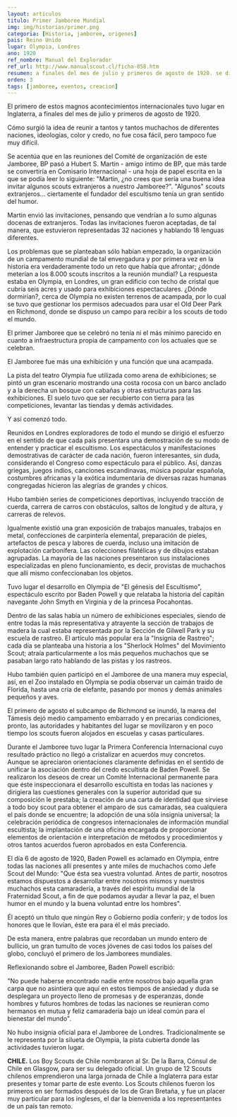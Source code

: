 ```yaml
---
layout: articulos
titulo: Primer Jamboree Mundial
img: img/historias/primer.png
categoria: [Historia, jamboree, origenes]
pais: Reino Unido
lugar: Olympia, Londres
ano: 1920
ref_nombre: Manual del Explorador
ref_url: http://www.manualscout.cl/ficha-058.htm
resumen: a finales del mes de julio y primeros de agosto de 1920. se dio el primer Jamboree Mundial en el que se dieron reunión scouts de difentes naciones.
orden: 3
tags: [jamboree, eventos, creacion]
---
```

<p><amp-img src="{{site.baseurl}}/img/historias/primer1.png" width="248" height="368" alt="Afiche del Primer Jamboree Scout del Mundo" layout="fixed" class="img_left rounded"></amp-img>El primero de estos magnos acontecimientos internacionales tuvo lugar en Inglaterra, a finales del mes de julio y primeros de agosto de 1920.</p>
<p>Cómo surgió la idea de reunir a tantos y tantos muchachos de diferentes naciones, ideologías, color y credo, no fue cosa fácil, pero tampoco fue muy difícil.</p>
<p class="rtejustify">Se acentúa que en las reuniones del Comité de organización de este Jamboree, BP pasó a Hubert S. Martin - amigo íntimo de BP, que más tarde se convertiría en Comisario Internacional - una hoja de papel escrita en la que se podía leer lo siguiente: "Martin, ¿no crees que sería una buena idea invitar algunos scouts extranjeros a nuestro Jamboree?". "Algunos" scouts extranjeros... ciertamente el fundador del escultismo tenía un gran sentido del humor.</p>
<p class="rtejustify">Martin envió las invitaciones, pensando que vendrían a lo sumo algunas docenas de extranjeros. Todas las invitaciones fueron aceptadas, de tal manera, que estuvieron representadas 32 naciones y hablando 18 lenguas diferentes.</p>
<p class="rtejustify">Los problemas que se planteaban sólo habían empezado, la organización de un campamento mundial de tal envergadura y por primera vez en la historia era verdaderamente todo un reto que había que afrontar; ¿dónde meterían a los 8.000 scouts inscritos a la reunión mundial? La respuesta estaba en Olympia, en Londres, un gran edificio con techo de cristal que cubría seis acres y usado para exhibiciones espectaculares. ¿Dónde dormirían?, cerca de Olympia no existen terrenos de acampada, por lo cual se tuvo que gestionar los permisos adecuados para usar el Old Deer Park en Richmond, donde se dispuso un campo para recibir a los scouts de todo el mundo.</p>
<p class="rtejustify">El primer Jamboree que se celebró no tenía ni el más mínimo parecido en cuanto a infraestructura propia de campamento con los actuales que se celebran.</p>
<p class="rtejustify">El Jamboree fue más una exhibición y una función que una acampada.</p>
<p class="rtejustify">La pista del teatro Olympia fue utilizada como arena de exhibiciones; se pintó un gran escenario mostrando una costa rocosa con un barco anclado y a la derecha un bosque con cabañas y otras estructuras para las exhibiciones. El suelo tuvo que ser recubierto con tierra para las competiciones, levantar las tiendas y demás actividades.</p>
<p class="rtejustify">Y así comenzó todo.</p>
<p class="rtejustify"><amp-img src="{{site.baseurl}}/img/historias/primer2.png" width="300" height="175" alt="Imagenes del primer Jamboree Olympia" layout="fixed" class="img_right rounded"></amp-img>Reunidos en Londres exploradores de todo el mundo se dirigió el esfuerzo en el sentido de que cada país presentara una demostración de su modo de entender y practicar el escultismo. Los espectáculos y manifestaciones demostrativas de carácter de cada nación, fueron interesantes, sin duda, considerando el Congreso como espectáculo para el público. Así, danzas griegas, juegos indios, canciones escandinavas, música popular española, costumbres africanas y la exótica indumentaria de diversas razas humanas congregadas hicieron las alegrías de grandes y chicos.</p>
<p class="rtejustify">Hubo también series de competiciones deportivas, incluyendo tracción de cuerda, carrera de carros con obstáculos, saltos de longitud y de altura, y carreras de relevos.</p>
<p class="rtejustify">Igualmente existió una gran exposición de trabajos manuales, trabajos en metal, confecciones de carpintería elemental, preparación de pieles, artefactos de pesca y labores de cuerda, incluso una imitación de explotación carbonífera. Las colecciones filatélicas y de dibujos estaban agrupadas. La mayoría de las naciones presentaron sus instalaciones especializadas en pleno funcionamiento, es decir, provistas de muchachos que allí mismo confeccionaban los objetos.</p>
<p class="rtejustify">Tuvo lugar el desarrollo en Olympia de "El génesis del Escultismo", espectáculo escrito por Baden Powell y que relataba la historia del capitán navegante John Smyth en Virginia y de la princesa Pocahontas.</p>
<p class="rtejustify">Dentro de las salas había un número de exhibiciones especiales, siendo de entre todas la más representativa y atrayente la sección de trabajos de madera la cual estaba representada por la Sección de Gilwell Park y su escuela de rastreo. El artículo más popular era la "Insignia de Rastreo"; cada día se planteaba una historia a los "Sherlock Holmes" del Movimiento Scout; atraía particularmente a los más pequeños muchachos que se pasaban largo rato hablando de las pistas y los rastreos.</p>
<p class="rtejustify">Hubo también quien participó en el Jamboree de una manera muy especial, así, en el Zoo instalado en Olympia se podía observar un caimán traído de Florida, hasta una cría de elefante, pasando por monos y demás animales pequeños y aves.</p>
<p class="rtejustify">El primero de agosto el subcampo de Richmond se inundó, la marea del Támesis dejó medio campamento embarrado y en precarias condiciones, pronto, las autoridades y habitantes del lugar se movilizaron y en poco tiempo los scouts fueron alojados en escuelas y casas particulares.</p>
<p class="rtejustify">Durante el Jamboree tuvo lugar la Primera Conferencia Internacional cuyo resultado práctico no llegó a cristalizar en acuerdos muy concretos. Aunque se apreciaron orientaciones claramente definidas en el sentido de unificar la asociación dentro del credo escultista de Baden Powell. Se realizaron los deseos de crear un Comité Internacional permanente para que éste inspeccionara el desarrollo escultista en todas las naciones y dirigiera las cuestiones generales con la superior autoridad que su composición le prestaba; la creación de una carta de identidad que sirviese a todo boy scout para obtener el amparo de sus camaradas, sea cualquiera el país donde se encuentre; la adopción de una sóla insignia universal; la celebración periódica de congresos internacionales de información mundial escultista; la implantación de una oficina encargada de proporcionar elementos de orientación e interpretación de métodos y procedimientos y otros tantos acuerdos fueron aprobados en esta Conferencia.</p>
<p class="rtejustify"><amp-img src="{{site.baseurl}}/img/historias/primer3.png" width="300" height="224" alt="Scouts de varios países participantes en el Jamboree de Olympia" layout="fixed" class="img_left rounded"></amp-img>El día 6 de agosto de 1920, Baden Powell es aclamado en Olympia, entre todas las naciones allí presentes y ante miles de muchachos como Jefe Scout del Mundo: "Que ésta sea vuestra voluntad. Antes de partir, nosotros estamos dispuestos a desarrollar entre nosotros mismos y nuestros muchachos esta camaradería, a través del espíritu mundial de la Fraternidad Scout, a fin de que podamos ayudar a llevar la paz, el buen humor en el mundo y la buena voluntad entre los hombres".</p>
<p class="rtejustify">Él aceptó un título que ningún Rey o Gobierno podía conferir; y de todos los honores que le llovían, éste era para él el más preciado.</p>
<p class="rtejustify">De esta manera, entre palabras que recordaban un mundo entero de bullicio, un gran tumulto de voces jóvenes de casi todos los países del globo, concluyó el primero de los Jamborees mundiales.</p>
<p class="rtejustify">Reflexionando sobre el Jamboree, Baden Powell escribió:</p>
<p class="rtejustify">"No puede haberse encontrado nadie entre nosotros bajo aquella gran carpa que no asintiera que aquí en estos tiempos de ansiedad y duda se desplegara un proyecto lleno de promesas y de esperanzas, donde hombres y futuros hombres de todas las naciones se reunieran como hermanos en mutua y feliz camaradería bajo un ideal común para el bienestar del mundo".</p>
<p class="rtejustify">No hubo insignia oficial para el Jamboree de Londres. Tradicionalmente se le representa por la silueta de Olympia, la pista cubierta donde las actividades tuvieron lugar.</p>
<p class="rtejustify"><strong>CHILE.</strong> Los Boy Scouts de Chile nombraron al Sr. De la Barra, Cónsul de Chile en Glasgow, para ser su delegado oficial. Un grupo de 12 Scouts chilenos emprendieron una larga jornada de Chile a Inglaterra para estar presentes y tomar parte de este evento. Los Scouts chilenos fueron los primeros en ser formados después de los de Gran Bretaña, y fue un placer muy particular para los ingleses, el dar la bienvenida a los representantes de un país tan remoto.</p>